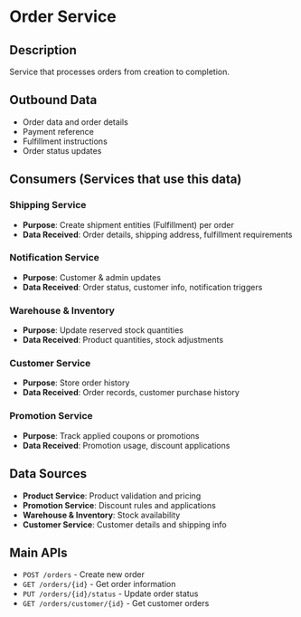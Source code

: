 # Order Service

## Description
Service that processes orders from creation to completion.

## Outbound Data
- Order data and order details
- Payment reference
- Fulfillment instructions
- Order status updates

## Consumers (Services that use this data)

### Shipping Service
- **Purpose**: Create shipment entities (Fulfillment) per order
- **Data Received**: Order details, shipping address, fulfillment requirements

### Notification Service
- **Purpose**: Customer & admin updates
- **Data Received**: Order status, customer info, notification triggers

### Warehouse & Inventory
- **Purpose**: Update reserved stock quantities
- **Data Received**: Product quantities, stock adjustments

### Customer Service
- **Purpose**: Store order history
- **Data Received**: Order records, customer purchase history

### Promotion Service
- **Purpose**: Track applied coupons or promotions
- **Data Received**: Promotion usage, discount applications

## Data Sources
- **Product Service**: Product validation and pricing
- **Promotion Service**: Discount rules and applications
- **Warehouse & Inventory**: Stock availability
- **Customer Service**: Customer details and shipping info

## Main APIs
- `POST /orders` - Create new order
- `GET /orders/{id}` - Get order information
- `PUT /orders/{id}/status` - Update order status
- `GET /orders/customer/{id}` - Get customer orders